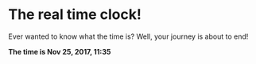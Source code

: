 # The real time clock!

Ever wanted to know what the time is? Well, your journey is about to end!

**The time is Nov 25, 2017, 11:35**